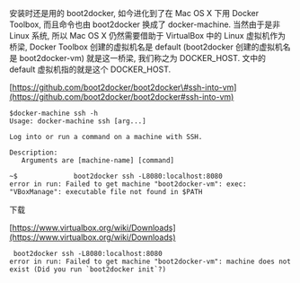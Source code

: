 安装时还是用的 boot2docker, 如今进化到了在 Mac OS X 下用 Docker Toolbox, 而且命令也由 boot2docker 换成了 docker-machine. 当然由于是非 Linux 系统, 所以 Mac OS X 仍然需要借助于 VirtualBox 中的 Linux 虚拟机作为桥梁, Docker Toolbox 创建的虚拟机名是 default \(boot2docker 创建的虚拟机名是 boot2docker-vm\) 就是这一桥梁, 我们称之为 DOCKER\_HOST. 文中的 default 虚拟机指的就是这个 DOCKER\_HOST.

[https://github.com/boot2docker/boot2docker\#ssh-into-vm](https://github.com/boot2docker/boot2docker#ssh-into-vm)

```
$docker-machine ssh -h
Usage: docker-machine ssh [arg...]

Log into or run a command on a machine with SSH.

Description:
   Arguments are [machine-name] [command]
```

```
~$              boot2docker ssh -L8080:localhost:8080
error in run: Failed to get machine "boot2docker-vm": exec: "VBoxManage": executable file not found in $PATH
```

下载

[https://www.virtualbox.org/wiki/Downloads](https://www.virtualbox.org/wiki/Downloads)  


     boot2docker ssh -L8080:localhost:8080
    error in run: Failed to get machine "boot2docker-vm": machine does not exist (Did you run `boot2docker init`?)



